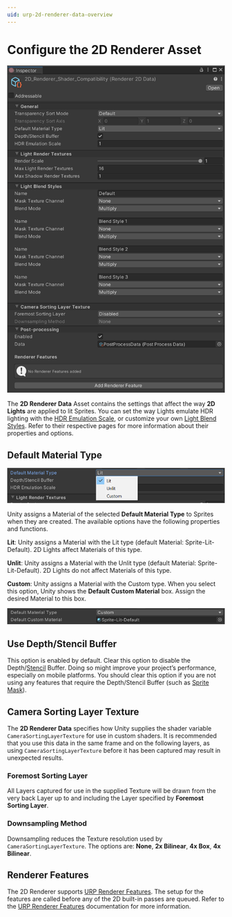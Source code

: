 ```yaml
---
uid: urp-2d-renderer-data-overview
---
```

# Configure the 2D Renderer Asset

![The 2D Renderer Data Asset property settings](Images/2D/2dRendererData_properties.png)

The **2D Renderer Data** Asset contains the settings that affect the way **2D Lights** are applied to lit Sprites. You can set the way Lights emulate HDR lighting with the [HDR Emulation Scale](HDREmulationScale.md), or customize your own [Light Blend Styles](LightBlendStyles.md). Refer to their respective pages for more information about their properties and options.

## Default Material Type

![The 2D Renderer Data Asset property settings](Images/2D/Default_Material_Type.png)

Unity assigns a Material of the selected **Default Material Type** to Sprites when they are created. The available options have the following properties and functions.

**Lit**:  Unity assigns a Material with the Lit type (default Material: Sprite-Lit-Default). 2D Lights affect Materials of this type.

**Unlit**: Unity assigns a Material with the Unlit type (default Material:  Sprite-Lit-Default). 2D Lights do not affect Materials of this type.

**Custom**: Unity assigns a Material with the Custom type. When you select this  option, Unity shows the **Default Custom Material** box. Assign the desired Material to this box.

![The 2D Renderer Data Asset property settings](Images/2D/Default_Custom_Material.png)

## Use Depth/Stencil Buffer

This option is enabled by default. Clear this option to disable the Depth/[Stencil](https://docs.unity3d.com/Manual/SL-Stencil.html) Buffer. Doing so might improve your project’s performance, especially on mobile platforms. You should clear this option if you are not using any features that require the Depth/Stencil Buffer (such as [Sprite Mask](https://docs.unity3d.com/Manual/class-SpriteMask.html)).

## Camera Sorting Layer Texture

The **2D Renderer Data** specifies how Unity supplies the shader variable `CameraSortingLayerTexture` for use in custom shaders. It is recommended that you use this data in the same frame and on the following layers, as using `CameraSortingLayerTexture` before it has been captured may result in unexpected results.

### Foremost Sorting Layer

All Layers captured for use in the supplied Texture will be drawn from the very back Layer up to and including the Layer specified by **Foremost Sorting Layer**.

### Downsampling Method

Downsampling reduces the Texture resolution used by `CameraSortingLayerTexture`. The options are: **None**, **2x Bilinear**, **4x Box**, **4x Bilinear**.

## Renderer Features

The 2D Renderer supports [URP Renderer Features](urp-renderer-feature.md). The setup for the features are called before any of the 2D built-in passes are queued. Refer to the [URP Renderer Features](urp-renderer-feature.md) documentation for more information.
